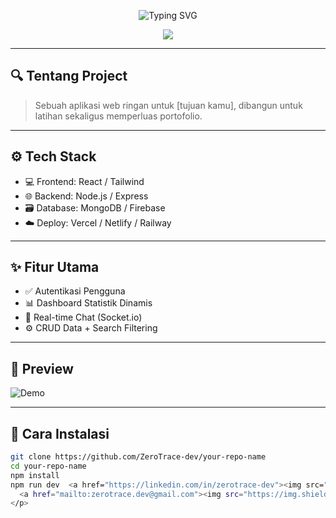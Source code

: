 <p align="center">
  <img src="https://readme-typing-svg.herokuapp.com?font=Fira+Code&size=25&pause=1000&center=true&vCenter=true&width=435&lines=🚀+ZeroTrace+Project" alt="Typing SVG" />
</p>

<p align="center">
  <img src="https://github-readme-stats.vercel.app/api?username=ZeroTrace-dev&show_icons=true&theme=tokyonight" />
</p>

---

## 🔍 Tentang Project

> Sebuah aplikasi web ringan untuk [tujuan kamu], dibangun untuk latihan sekaligus memperluas portofolio.

---

## ⚙️ Tech Stack

- 💻 Frontend: React / Tailwind
- 🌐 Backend: Node.js / Express
- 🗃️ Database: MongoDB / Firebase
- ☁️ Deploy: Vercel / Netlify / Railway

---

## ✨ Fitur Utama

- ✅ Autentikasi Pengguna
- 📊 Dashboard Statistik Dinamis
- 💬 Real-time Chat (Socket.io)
- ⚙️ CRUD Data + Search Filtering

---

## 📸 Preview

![Demo](https://your-demo-screenshot-url.png)

---

## 🧩 Cara Instalasi

```bash
git clone https://github.com/ZeroTrace-dev/your-repo-name
cd your-repo-name
npm install
npm run dev  <a href="https://linkedin.com/in/zerotrace-dev"><img src="https://img.shields.io/badge/LinkedIn-Connect-blue?style=flat&logo=linkedin" /></a>
  <a href="mailto:zerotrace.dev@gmail.com"><img src="https://img.shields.io/badge/Gmail-zero--trace--dev-red?style=flat&logo=gmail" /></a>
</p>
